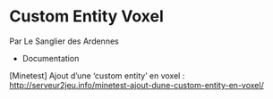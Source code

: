 Custom Entity Voxel  
===================  
  
Par Le Sanglier des Ardennes  
  
* Documentation  
  
[Minetest] Ajout d’une ‘custom entity’ en voxel  :  
http://serveur2jeu.info/minetest-ajout-dune-custom-entity-en-voxel/  
  

